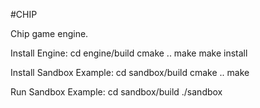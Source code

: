 #CHIP

Chip game engine.

Install Engine:
cd engine/build
cmake ..
make
make install

Install Sandbox Example:
cd sandbox/build
cmake ..
make

Run Sandbox Example:
cd sandbox/build
./sandbox
